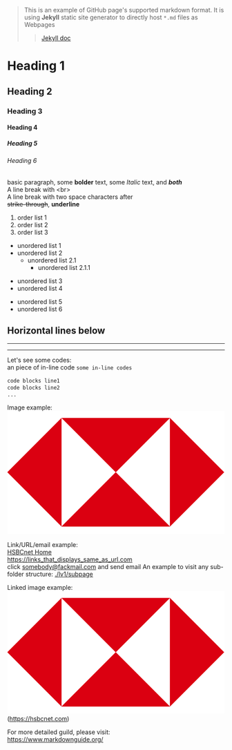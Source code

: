 >This is an example of GitHub page's supported markdown format. It is using **Jekyll** static site generator to directly host `*.md` files as Webpages
>
>> [Jekyll doc](https://jekyllrb.com/docs/)

# Heading 1
## Heading 2
### Heading 3
#### Heading 4
##### Heading 5
###### Heading 6

basic paragraph, some **bolder** text, some *Italic* text, and ***both***<br>
A line break with \<br\><br>
A line break with two space characters after  
~~strike-through~~, __underline__

1. order list 1
2. order list 2
3. order list 3

- unordered list 1
- unordered list 2
    - unordered list 2.1
        - unordered list 2.1.1
* unordered list 3
* unordered list 4 
+ unordered list 5
+ unordered list 6

**Horizontal lines** below  
---
___
***

Let's see some codes:  
an piece of in-line code `some in-line codes` 
```
code blocks line1
code blocks line2
...
```

Image example:<br>
![HSBC Logo](./assets/hsbc-logo.png "HSBC Logo, all rights reserved")

Link/URL/email example:<br>
[HSBCnet Home](https://hsbcnet.com)  
<https://links_that_displays_same_as_url.com>  
click <somebody@fackmail.com> and send email
An example to visit any sub-folder structure: [./lv1/subpage](./lv1/subpage)  

Linked image example:  
![HSBCnet](./assets/hsbc-logo.png "Visit hsbcnet.com")(https://hsbcnet.com)


For more detailed guild, please visit:  
<https://www.markdownguide.org/>
